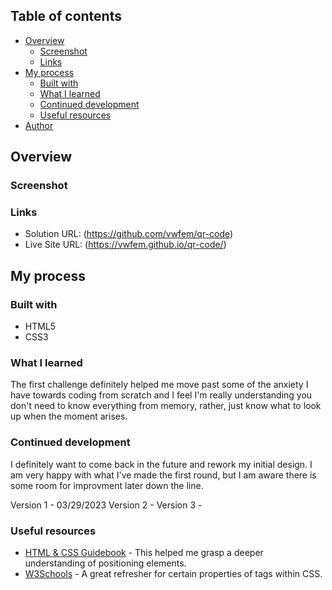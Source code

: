 ## Table of contents

- [Overview](#overview)
  - [Screenshot](#screenshot)
  - [Links](#links)
- [My process](#my-process)
  - [Built with](#built-with)
  - [What I learned](#what-i-learned)
  - [Continued development](#continued-development)
  - [Useful resources](#useful-resources)
- [Author](#author)

## Overview

### Screenshot

### Links

- Solution URL: (https://github.com/vwfem/qr-code)
- Live Site URL: (https://vwfem.github.io/qr-code/)

## My process

### Built with

- HTML5
- CSS3 

### What I learned

The first challenge definitely helped me move past some of the anxiety I have towards coding from scratch and I feel I'm really understanding you don't need to know everything from memory, rather, just know what to look up when the moment arises.

### Continued development

I definitely want to come back in the future and rework my initial design. I am very happy with what I've made the first round, but I am aware there is some room for improvment later down the line.

Version 1 - 03/29/2023
Version 2 - 
Version 3 - 
 
### Useful resources

- [HTML & CSS Guidebook](https://htmlandcssguidebook.com/index.html) - This helped me grasp a deeper understanding of positioning elements. 
- [W3Schools](https://www.w3schools.com/) - A great refresher for certain properties of tags within CSS. 

